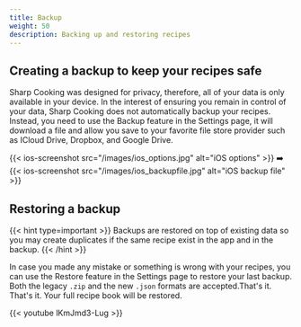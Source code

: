 ```yaml
---
title: Backup
weight: 50
description: Backing up and restoring recipes
---
```


## Creating a backup to keep your recipes safe
Sharp Cooking was designed for privacy, therefore, all of your data is only available in your device. In the interest of ensuring you remain in control of your data, Sharp Cooking does not automatically backup your recipes. Instead, you need to use the Backup feature in the Settings page, it will download a file and allow you save to your favorite file store provider such as ICloud Drive, Dropbox, and Google Drive.

{{< ios-screenshot src="/images/ios_options.jpg" alt="iOS options" >}}
➡️
{{< ios-screenshot src="/images/ios_backupfile.jpg" alt="iOS backup file" >}}

## Restoring a backup

{{< hint type=important >}}
Backups are restored on top of existing data so you may create duplicates if the same recipe exist in the app and in the backup.
{{< /hint >}}

In case you made any mistake or something is wrong with your recipes, you can use the Restore feature in the Settings page to restore your last backup. Both the legacy `.zip` and the new `.json` formats are accepted.That's it. That's it. Your full recipe book will be restored. 

{{< youtube lKmJmd3-Lug >}}